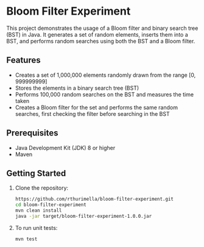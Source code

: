 # Bloom Filter Experiment

This project demonstrates the usage of a Bloom filter and binary search tree (BST) in Java. It generates a set of random elements, inserts them into a BST, and performs random searches using both the BST and a Bloom filter.

## Features

- Creates a set of 1,000,000 elements randomly drawn from the range [0, 999999999]
- Stores the elements in a binary search tree (BST)
- Performs 100,000 random searches on the BST and measures the time taken
- Creates a Bloom filter for the set and performs the same random searches, first checking the filter before searching in the BST

## Prerequisites

- Java Development Kit (JDK) 8 or higher
- Maven

## Getting Started

1. Clone the repository:
   ```bash
   https://github.com/rthurimella/bloom-filter-experiment.git
   cd bloom-filter-experiment
   mvn clean install
   java -jar target/bloom-filter-experiment-1.0.0.jar

2. To run unit tests:
   ```bash
   mvn test
